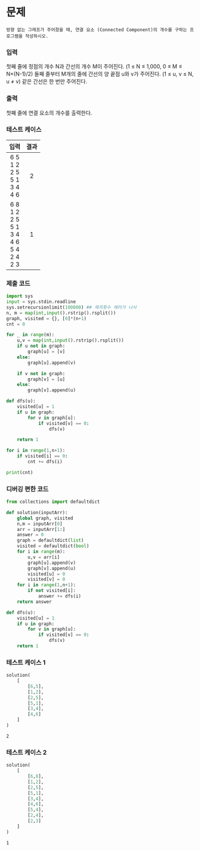 # 문제
```
방향 없는 그래프가 주어졌을 때, 연결 요소 (Connected Component)의 개수를 구하는 프로그램을 작성하시오.
```
### 입력
첫째 줄에 정점의 개수 N과 간선의 개수 M이 주어진다. (1 ≤ N ≤ 1,000, 0 ≤ M ≤ N×(N-1)/2) 둘째 줄부터 M개의 줄에 간선의 양 끝점 u와 v가 주어진다. (1 ≤ u, v ≤ N, u ≠ v) 같은 간선은 한 번만 주어진다.
### 출력
첫째 줄에 연결 요소의 개수를 출력한다.
### 테스트 케이스
| 입력 | 결과 |
|:---:|:---:|
| 6 5 <br> 1 2 <br> 2 5 <br> 5 1<br> 3 4 <br> 4 6 <br> | 2 |
| 6 8 <br> 1 2 <br> 2 5 <br> 5 1 <br> 3 4 <br> 4 6 <br>5 4 <br>2 4<br> 2 3 <br> | 1 |

### 제출 코드


```python
import sys
input = sys.stdin.readline
sys.setrecursionlimit(100000) ## 재귀횟수 에러가 나서
n, m = map(int,input().rstrip().rsplit())
graph, visited = {}, [0]*(n+1)
cnt = 0

for _ in range(m):
    u,v = map(int,input().rstrip().rsplit())
    if u not in graph:
        graph[u] = [v]
    else:
        graph[u].append(v)

    if v not in graph:
        graph[v] = [u]
    else:
        graph[v].append(u)

def dfs(u):
    visited[u] = 1
    if u in graph:
        for v in graph[u]:
            if visited[v] == 0:
                dfs(v)

    return 1

for i in range(1,n+1):
    if visited[i] == 0:
        cnt += dfs(i)

print(cnt)
```


### 디버깅 편한 코드


```python
from collections import defaultdict

def solution(inputArr):
    global graph, visited
    n,m = inputArr[0]
    arr = inputArr[1:]
    answer = 0
    graph = defaultdict(list)
    visited = defaultdict(bool)
    for i in range(m):
        u,v = arr[i]
        graph[u].append(v)
        graph[v].append(u)
        visited[u] = 0
        visited[v] = 0
    for i in range(1,n+1):
        if not visited[i]:
            answer += dfs(i)
    return answer

def dfs(u):
    visited[u] = 1
    if u in graph:
        for v in graph[u]:
            if visited[v] == 0:
                dfs(v)
    return 1
```

### 테스트 케이스 1


```python
solution(
    [
        [6,5],
        [1,2],
        [2,5],
        [5,1],
        [3,4],
        [4,6]
    ]
)
```




    2



### 테스트 케이스 2


```python
solution(
    [
        [6,8],
        [1,2],
        [2,5],
        [5,1],
        [3,4],
        [4,6],
        [5,4],
        [2,4],
        [2,3]
    ]
)
```




    1


